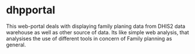 # dhpportal
This web-portal deals with displaying family planing data from DHIS2 data warehouse as well as other source of data.
Its like simple web analysis, that analysises the use of different tools in concern of Family planning as general.
